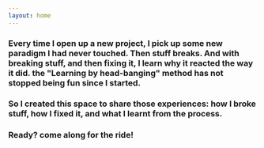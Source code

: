 ```yaml
---
layout: home
---
```


### Every time I open up a new project, I pick up some new paradigm I had never touched. Then stuff breaks. And with breaking stuff, and then fixing it, I learn why it reacted the way it did. the "Learning by head-banging" method has not stopped being fun since I started.

### So I created this space to share those experiences: how I broke stuff, how I fixed it, and what I learnt from the process. 

### Ready? come along for the ride!
